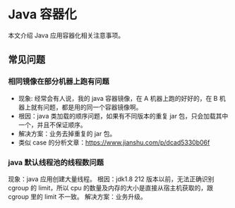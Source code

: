 # Java 容器化

本文介绍 Java 应用容器化相关注意事项。

## 常见问题

### 相同镜像在部分机器上跑有问题

* 现象: 经常会有人说，我的 java 容器镜像，在 A 机器上跑的好好的，在 B 机器上就有问题，都是用的同一个容器镜像啊。
* 根因：java 类加载的顺序问题，如果有不同版本的重复 jar 包，只会加载其中一个，并且不保证顺序。
* 解决方案：业务去掉重复的 jar 包。
* 类似 case 的分析文章：https://www.jianshu.com/p/dcad5330b06f

### java 默认线程池的线程数问题

现象：java 应用创建大量线程。
根因：jdk1.8 212 版本以前，无法正确识别 cgroup 的 limit，所以 cpu 的数量及内存的大小是直接从宿主机获取的，跟 cgroup 里的 limit 不一致。
解决方案：业务升级。

